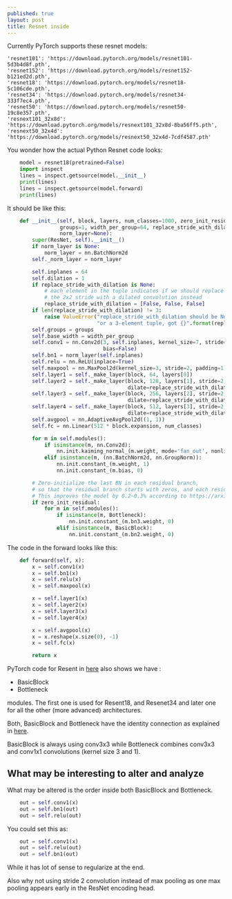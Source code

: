 ```yaml
---
published: true
layout: post
title: Resnet inside
---
```

Currently PyTorch supports these resnet models:


    'resnet101': 'https://download.pytorch.org/models/resnet101-5d3b4d8f.pth',
    'resnet152': 'https://download.pytorch.org/models/resnet152-b121ed2d.pth',
    'resnet18': 'https://download.pytorch.org/models/resnet18-5c106cde.pth',
    'resnet34': 'https://download.pytorch.org/models/resnet34-333f7ec4.pth',
    'resnet50': 'https://download.pytorch.org/models/resnet50-19c8e357.pth',
    'resnext101_32x8d': 'https://download.pytorch.org/models/resnext101_32x8d-8ba56ff5.pth',
    'resnext50_32x4d': 'https://download.pytorch.org/models/resnext50_32x4d-7cdf4587.pth'

You wonder how the actual Python Resnet code looks:

```python
    model = resnet18(pretrained=False)
    import inspect
    lines = inspect.getsource(model.__init__)
    print(lines)
    lines = inspect.getsource(model.forward)
    print(lines)
```

It should be like this:

```python
    def __init__(self, block, layers, num_classes=1000, zero_init_residual=False,
                 groups=1, width_per_group=64, replace_stride_with_dilation=None,
                 norm_layer=None):
        super(ResNet, self).__init__()
        if norm_layer is None:
            norm_layer = nn.BatchNorm2d
        self._norm_layer = norm_layer

        self.inplanes = 64
        self.dilation = 1
        if replace_stride_with_dilation is None:
            # each element in the tuple indicates if we should replace
            # the 2x2 stride with a dilated convolution instead
            replace_stride_with_dilation = [False, False, False]
        if len(replace_stride_with_dilation) != 3:
            raise ValueError("replace_stride_with_dilation should be None "
                             "or a 3-element tuple, got {}".format(replace_stride_with_dilation))
        self.groups = groups
        self.base_width = width_per_group
        self.conv1 = nn.Conv2d(3, self.inplanes, kernel_size=7, stride=2, padding=3,
                               bias=False)
        self.bn1 = norm_layer(self.inplanes)
        self.relu = nn.ReLU(inplace=True)
        self.maxpool = nn.MaxPool2d(kernel_size=3, stride=2, padding=1)
        self.layer1 = self._make_layer(block, 64, layers[0])
        self.layer2 = self._make_layer(block, 128, layers[1], stride=2,
                                       dilate=replace_stride_with_dilation[0])
        self.layer3 = self._make_layer(block, 256, layers[2], stride=2,
                                       dilate=replace_stride_with_dilation[1])
        self.layer4 = self._make_layer(block, 512, layers[3], stride=2,
                                       dilate=replace_stride_with_dilation[2])
        self.avgpool = nn.AdaptiveAvgPool2d((1, 1))
        self.fc = nn.Linear(512 * block.expansion, num_classes)

        for m in self.modules():
            if isinstance(m, nn.Conv2d):
                nn.init.kaiming_normal_(m.weight, mode='fan_out', nonlinearity='relu')
            elif isinstance(m, (nn.BatchNorm2d, nn.GroupNorm)):
                nn.init.constant_(m.weight, 1)
                nn.init.constant_(m.bias, 0)

        # Zero-initialize the last BN in each residual branch,
        # so that the residual branch starts with zeros, and each residual block behaves like an identity.
        # This improves the model by 0.2~0.3% according to https://arxiv.org/abs/1706.02677
        if zero_init_residual:
            for m in self.modules():
                if isinstance(m, Bottleneck):
                    nn.init.constant_(m.bn3.weight, 0)
                elif isinstance(m, BasicBlock):
                    nn.init.constant_(m.bn2.weight, 0)
```

The code in the forward looks like this:

```python
    def forward(self, x):
        x = self.conv1(x)
        x = self.bn1(x)
        x = self.relu(x)
        x = self.maxpool(x)

        x = self.layer1(x)
        x = self.layer2(x)
        x = self.layer3(x)
        x = self.layer4(x)

        x = self.avgpool(x)
        x = x.reshape(x.size(0), -1)
        x = self.fc(x)

        return x
```

PyTorch code for Resent in [here](https://github.com/pytorch/vision/blob/master/torchvision/models/resnet.py) also shows we have :

* BasicBlock 
* Bottleneck 

modules. The first one is used for Resent18, and Resenet34 and later one for all the other (more advanced) architectures.

Both, BasicBlock and Bottleneck have the identity connection as explained in [here](https://dejanbatanjac.github.io/2019/07/15/Resnet-explained.html).

BasicBlock is always using conv3x3 while Bottleneck combines conv3x3 and conv1x1 convolutions (kernel size 3 and 1).

## What may be interesting to alter and analyze

What may be altered is the order inside both BasicBlock and Bottleneck.

```python
    out = self.conv1(x)
    out = self.bn1(out)
    out = self.relu(out)
```

You could set this as:

```python
    out = self.conv1(x)
    out = self.relu(out)
    out = self.bn1(out)
```

While it has lot of sense to regularize at the end.

Also why not using stride 2 convolution instead of max pooling as one max pooling appears early in the ResNet encoding head.














